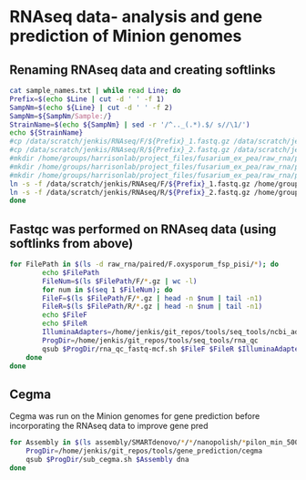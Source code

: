 # RNAseq data- analysis and gene prediction of Minion genomes

## Renaming RNAseq data and creating softlinks

```bash
cat sample_names.txt | while read Line; do
Prefix=$(echo $Line | cut -d ' ' -f 1)
SampNm=$(echo ${Line} | cut -d ' ' -f 2)
SampNm=${SampNm/Sample:/}
StrainName=$(echo ${SampNm} | sed -r '/^.._(.*).$/ s//\1/')
echo ${StrainName} 
#cp /data/scratch/jenkis/RNAseq/F/${Prefix}_1.fastq.gz /data/scratch/jenkis/RNAseq/renamed/F/${Prefix}_${SampNm}_1.fastq.gz
#cp /data/scratch/jenkis/RNAseq/R/${Prefix}_2.fastq.gz /data/scratch/jenkis/RNAseq/renamed/R/${Prefix}_${SampNm}_2.fastq.gz
#mkdir /home/groups/harrisonlab/project_files/fusarium_ex_pea/raw_rna/paired/F.oxysporum_fsp_pisi/${StrainName}
#mkdir /home/groups/harrisonlab/project_files/fusarium_ex_pea/raw_rna/paired/F.oxysporum_fsp_pisi/${StrainName}/F/
#mkdir /home/groups/harrisonlab/project_files/fusarium_ex_pea/raw_rna/paired/F.oxysporum_fsp_pisi/${StrainName}/R/
ln -s -f /data/scratch/jenkis/RNAseq/F/${Prefix}_1.fastq.gz /home/groups/harrisonlab/project_files/fusarium_ex_pea/raw_rna/paired/F.oxysporum_fsp_pisi/${StrainName}/F/${Prefix}_${SampNm}_1.fastq.gz
ln -s -f /data/scratch/jenkis/RNAseq/R/${Prefix}_2.fastq.gz /home/groups/harrisonlab/project_files/fusarium_ex_pea/raw_rna/paired/F.oxysporum_fsp_pisi/${StrainName}/R/${Prefix}_${SampNm}_2.fastq.gz
done
```

## Fastqc was performed on RNAseq data (using softlinks from above)

```bash    
for FilePath in $(ls -d raw_rna/paired/F.oxysporum_fsp_pisi/*); do
		echo $FilePath
		FileNum=$(ls $FilePath/F/*.gz | wc -l)
		for num in $(seq 1 $FileNum); do
		FileF=$(ls $FilePath/F/*.gz | head -n $num | tail -n1)
		FileR=$(ls $FilePath/R/*.gz | head -n $num | tail -n1)
		echo $FileF
		echo $FileR
		IlluminaAdapters=/home/jenkis/git_repos/tools/seq_tools/ncbi_adapters.fa
		ProgDir=/home/jenkis/git_repos/tools/seq_tools/rna_qc
		qsub $ProgDir/rna_qc_fastq-mcf.sh $FileF $FileR $IlluminaAdapters RNA
	done
done
```  


## Cegma

Cegma was run on the Minion genomes for gene prediction before incorporating the RNAseq data to improve gene pred  

```bash
for Assembly in $(ls assembly/SMARTdenovo/*/*/nanopolish/*pilon_min_500bp_renamed.fasta); do
	ProgDir=/home/jenkis/git_repos/tools/gene_prediction/cegma
	qsub $ProgDir/sub_cegma.sh $Assembly dna
done
```




